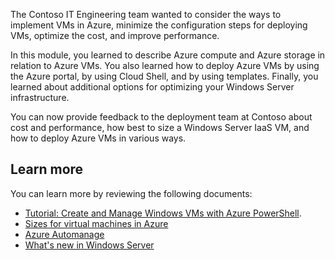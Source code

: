 
The Contoso IT Engineering team wanted to consider the ways to implement VMs in Azure, minimize the configuration steps for deploying VMs, optimize the cost, and improve performance.

In this module, you learned to describe Azure compute and Azure storage in relation to Azure VMs. You also learned how to deploy Azure VMs by using the Azure portal, by using Cloud Shell, and by using templates. Finally, you learned about additional options for optimizing your Windows Server infrastructure.

You can now provide feedback to the deployment team at Contoso about cost and performance, how best to size a Windows Server IaaS VM, and how to deploy Azure VMs in various ways.

## Learn more

You can learn more by reviewing the following documents:

- [Tutorial: Create and Manage Windows VMs with Azure PowerShell](https://aka.ms/tutorial-manage-vm?azure-portal=true).
- [Sizes for virtual machines in Azure](https://aka.ms/Windows-VM-sizes-Azure?azure-portal=true)
- [Azure Automanage](/azure/automanage/)
- [What's new in Windows Server](/windows-server/get-started/whats-new-windows-server-2025)
